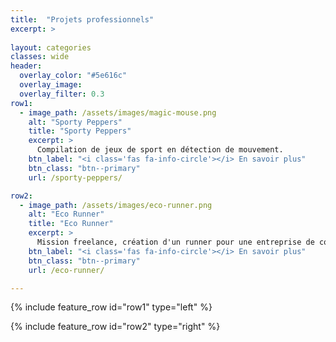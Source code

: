 ```yaml
---
title:  "Projets professionnels"
excerpt: >
  
layout: categories
classes: wide
header:
  overlay_color: "#5e616c"
  overlay_image: 
  overlay_filter: 0.3
row1:
  - image_path: /assets/images/magic-mouse.png
    alt: "Sporty Peppers"
    title: "Sporty Peppers"
    excerpt: >
      Compilation de jeux de sport en détection de mouvement.
    btn_label: "<i class='fas fa-info-circle'></i> En savoir plus"
    btn_class: "btn--primary"
    url: /sporty-peppers/

row2:
  - image_path: /assets/images/eco-runner.png
    alt: "Eco Runner"
    title: "Eco Runner"
    excerpt: >
      Mission freelance, création d'un runner pour une entreprise de conseil en investissement.
    btn_label: "<i class='fas fa-info-circle'></i> En savoir plus"
    btn_class: "btn--primary"
    url: /eco-runner/

---
```


{% include feature_row id="row1" type="left" %}

{% include feature_row id="row2" type="right" %}